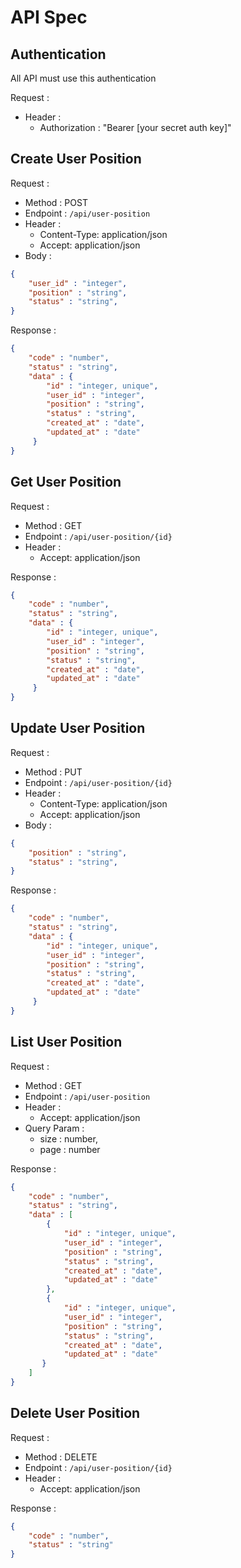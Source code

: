 # API Spec

## Authentication

All API must use this authentication

Request :
- Header :
    - Authorization : "Bearer [your secret auth key]"

## Create User Position

Request :
- Method : POST
- Endpoint : `/api/user-position`
- Header :
    - Content-Type: application/json
    - Accept: application/json
- Body :

```json 
{
    "user_id" : "integer",
    "position" : "string",
    "status" : "string",
}
```

Response :

```json 
{
    "code" : "number",
    "status" : "string",
    "data" : {
        "id" : "integer, unique",
        "user_id" : "integer",
        "position" : "string",
        "status" : "string",
        "created_at" : "date",
        "updated_at" : "date"
     }
}
```

## Get User Position

Request :
- Method : GET
- Endpoint : `/api/user-position/{id}`
- Header :
    - Accept: application/json

Response :

```json 
{
    "code" : "number",
    "status" : "string",
    "data" : {
        "id" : "integer, unique",
        "user_id" : "integer",
        "position" : "string",
        "status" : "string",
        "created_at" : "date",
        "updated_at" : "date"
     }
}
```

## Update User Position

Request :
- Method : PUT
- Endpoint : `/api/user-position/{id}`
- Header :
    - Content-Type: application/json
    - Accept: application/json
- Body :

```json 
{
    "position" : "string",
    "status" : "string",
}
```

Response :

```json 
{
    "code" : "number",
    "status" : "string",
    "data" : {
        "id" : "integer, unique",
        "user_id" : "integer",
        "position" : "string",
        "status" : "string",
        "created_at" : "date",
        "updated_at" : "date"
     }
}
```

## List User Position

Request :
- Method : GET
- Endpoint : `/api/user-position`
- Header :
    - Accept: application/json
- Query Param :
    - size : number,
    - page : number

Response :

```json 
{
    "code" : "number",
    "status" : "string",
    "data" : [
        {
            "id" : "integer, unique",
            "user_id" : "integer",
            "position" : "string",
            "status" : "string",
            "created_at" : "date",
            "updated_at" : "date"
        },
        {
            "id" : "integer, unique",
            "user_id" : "integer",
            "position" : "string",
            "status" : "string",
            "created_at" : "date",
            "updated_at" : "date"
       }
    ]
}
```

## Delete User Position

Request :
- Method : DELETE
- Endpoint : `/api/user-position/{id}`
- Header :
    - Accept: application/json

Response :

```json 
{
    "code" : "number",
    "status" : "string"
}
```

